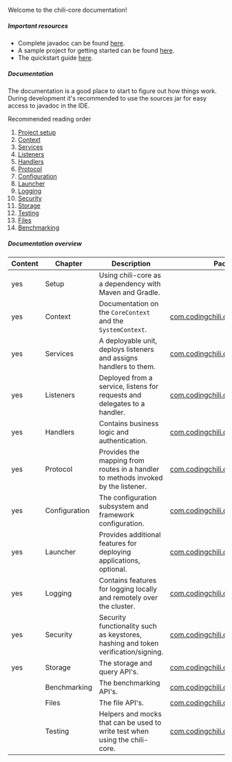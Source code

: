 Welcome to the chili-core documentation!

##### Important resources
- Complete javadoc can be found [here](javadoc/).
- A sample project for getting started can be found [here](https://github.com/codingchili/chili-core-examples).
- The quickstart guide [here](https://github.com/codingchili/chili-core).

##### Documentation
The documentation is a good place to start to figure out how things work. During development it's recommended to use the sources jar
for easy access to javadoc in the IDE.

Recommended reading order
1. [Project setup](setup) 
2. [Context](context)
3. [Services](services)
4. [Listeners](listeners)
5. [Handlers](handlers)
6. [Protocol](protocol)
7. [Configuration](configuration)
8. [Launcher](launcher)
9. [Logging](logging)
10. [Security](security)
11. [Storage](storage)
12. [Testing](testing)
13. [Files](files)
14. [Benchmarking](benchmarking)
 
##### Documentation overview

|Content|Chapter|Description|Package|
|---|---|---|---|
|yes|Setup|Using chili-core as a dependency with Maven and Gradle.
|yes|Context|Documentation on the `CoreContext` and the `SystemContext`.|[com.codingchili.core.context](https://github.com/codingchili/chili-core/tree/master/core/main/java/com/codingchili/core/context)
|yes|Services|A deployable unit, deploys listeners and assigns handlers to them.|[com.codingchili.core.listener](https://github.com/codingchili/chili-core/tree/master/core/main/java/com/codingchili/core/listener)
|yes|Listeners|Deployed from a service, listens for requests and delegates to a handler.|[com.codingchili.core.listener](https://github.com/codingchili/chili-core/tree/master/core/main/java/com/codingchili/core/listener)
|yes|Handlers|Contains business logic and authentication.|[com.codingchili.core.listener](https://github.com/codingchili/chili-core/tree/master/core/main/java/com/codingchili/core/listener)
|yes|Protocol|Provides the mapping from routes in a handler to methods invoked by the listener.|[com.codingchili.core.protocol](https://github.com/codingchili/chili-core/tree/master/core/main/java/com/codingchili/core/protocol)
|yes|Configuration|The configuration subsystem and framework configuration.|[com.codingchili.core.configuration](https://github.com/codingchili/chili-core/tree/master/core/main/java/com/codingchili/core/configuration)
|yes|Launcher|Provides additional features for deploying applications, optional.|[com.codingchili.core.context](https://github.com/codingchili/chili-core/tree/master/core/main/java/com/codingchili/core/context)
|yes|Logging|Contains features for logging locally and remotely over the cluster.|[com.codingchili.core.logging](https://github.com/codingchili/chili-core/tree/master/core/main/java/com/codingchili/core/logging)
|yes|Security|Security functionality such as keystores, hashing and token verification/signing.|[com.codingchili.core.security](https://github.com/codingchili/chili-core/tree/master/core/main/java/com/codingchili/core/security)
|yes|Storage|The storage and query API's.|[com.codingchili.core.storage](https://github.com/codingchili/chili-core/tree/master/core/main/java/com/codingchili/core/storage)
||Benchmarking|The benchmarking API's.|[com.codingchili.core.benchmarking](https://github.com/codingchili/chili-core/tree/master/core/main/java/com/codingchili/core/benchmarking)
||Files|The file API's.|[com.codingchili.core.files](https://github.com/codingchili/chili-core/tree/master/core/main/java/com/codingchili/core/files)
||Testing|Helpers and mocks that can be used to write test when using the chili-core.|[com.codingchili.core.testing](https://github.com/codingchili/chili-core/tree/master/core/main/java/com/codingchili/core/testing)